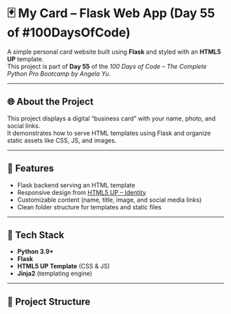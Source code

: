 # 🃏 My Card – Flask Web App (Day 55 of #100DaysOfCode)

A simple personal card website built using **Flask** and styled with an **HTML5 UP** template.  
This project is part of **Day 55** of the *100 Days of Code – The Complete Python Pro Bootcamp by Angela Yu*.

---

## 🌐 About the Project

This project displays a digital “business card” with your name, photo, and social links.  
It demonstrates how to serve HTML templates using Flask and organize static assets like CSS, JS, and images.

---

## 🚀 Features

- Flask backend serving an HTML template  
- Responsive design from [HTML5 UP – Identity](https://html5up.net/identity)  
- Customizable content (name, title, image, and social media links)  
- Clean folder structure for templates and static files  

---

## 🧠 Tech Stack

- **Python 3.9+**
- **Flask**
- **HTML5 UP Template** (CSS & JS)
- **Jinja2** (templating engine)

---

## 📁 Project Structure


